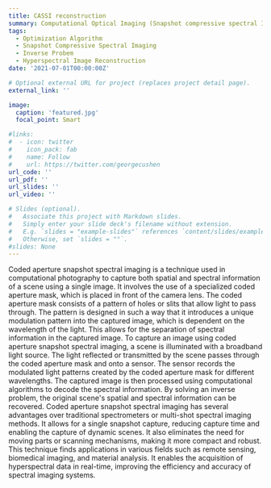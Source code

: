 ```yaml
---
title: CASSI reconstruction
summary: Computational Optical Imaging (Snapshot compressive spectral Imaging).
tags:
  - Optimization Algorithm
  - Snapshot Compressive Spectral Imaging
  - Inverse Probem
  - Hyperspectral Image Reconstruction
date: '2021-07-01T00:00:00Z'

# Optional external URL for project (replaces project detail page).
external_link: ''

image:
  caption: 'featured.jpg'
  focal_point: Smart

#links:
#  - icon: twitter
#    icon_pack: fab
#    name: Follow
#    url: https://twitter.com/georgecushen
url_code: ''
url_pdf: ''
url_slides: ''
url_video: ''

# Slides (optional).
#   Associate this project with Markdown slides.
#   Simply enter your slide deck's filename without extension.
#   E.g. `slides = "example-slides"` references `content/slides/example-slides.md`.
#   Otherwise, set `slides = ""`.
#slides: None
---
```

Coded aperture snapshot spectral imaging is a technique used in computational photography to capture both spatial and spectral information of a scene using a single image. It involves the use of a specialized coded aperture mask, which is placed in front of the camera lens. The coded aperture mask consists of a pattern of holes or slits that allow light to pass through. The pattern is designed in such a way that it introduces a unique modulation pattern into the captured image, which is dependent on the wavelength of the light. This allows for the separation of spectral information in the captured image. To capture an image using coded aperture snapshot spectral imaging, a scene is illuminated with a broadband light source. The light reflected or transmitted by the scene passes through the coded aperture mask and onto a sensor. The sensor records the modulated light patterns created by the coded aperture mask for different wavelengths. The captured image is then processed using computational algorithms to decode the spectral information. By solving an inverse problem, the original scene's spatial and spectral information can be recovered. Coded aperture snapshot spectral imaging has several advantages over traditional spectrometers or multi-shot spectral imaging methods. It allows for a single snapshot capture, reducing capture time and enabling the capture of dynamic scenes. It also eliminates the need for moving parts or scanning mechanisms, making it more compact and robust. This technique finds applications in various fields such as remote sensing, biomedical imaging, and material analysis. It enables the acquisition of hyperspectral data in real-time, improving the efficiency and accuracy of spectral imaging systems.